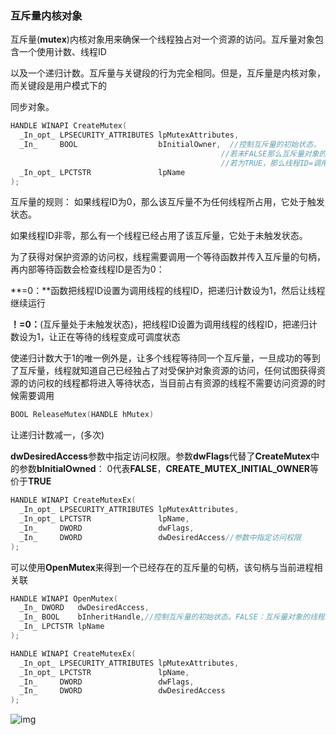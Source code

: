 ### 互斥量内核对象

​		互斥量(**mutex**)内核对象用来确保一个线程独占对一个资源的访问。互斥量对象包含一个使用计数、线程ID

以及一个递归计数。互斥量与关键段的行为完全相同。但是，互斥量是内核对象，而关键段是用户模式下的

同步对象。

```c++
HANDLE WINAPI CreateMutex(
  _In_opt_ LPSECURITY_ATTRIBUTES lpMutexAttributes,
  _In_     BOOL                  bInitialOwner,  //控制互斥量的初始状态，
                                               //若未FALSE那么互斥量对象的线程ID和递归计数为0，触发状态
                                               //若为TRUE，那么线程ID=调用线程ID，递归计数为1
  _In_opt_ LPCTSTR               lpName
);
```

互斥量的规则：
		如果线程ID为0，那么该互斥量不为任何线程所占用，它处于触发状态。

​		如果线程ID非零，那么有一个线程已经占用了该互斥量，它处于未触发状态。



​		为了获得对保护资源的访问权，线程需要调用一个等待函数并传入互斥量的句柄，再内部等待函数会检查线程ID是否为0：

**=0：**函数把线程ID设置为调用线程的线程ID，把递归计数设为1，然后让线程继续运行

**！=0：**(互斥量处于未触发状态)，把线程ID设置为调用线程的线程ID，把递归计数设为1，让正在等待的线程变成可调度状态





​		使递归计数大于1的唯一例外是，让多个线程等待同一个互斥量，一旦成功的等到了互斥量，线程就知道自己已经独占了对受保护对象资源的访问，任何试图获得资源的访问权的线程都将进入等待状态，当目前占有资源的线程不需要访问资源的时候需要调用

```c++
BOOL ReleaseMutex(HANDLE hMutex) 
```

让递归计数减一，(多次)

**dwDesiredAccess**参数中指定访问权限。参数**dwFlags**代替了**CreateMutex**中的参数**bInitialOwned**：
0代表**FALSE**，**CREATE_MUTEX_INITIAL_OWNER**等价于**TRUE**

```c++
HANDLE WINAPI CreateMutexEx(
  _In_opt_ LPSECURITY_ATTRIBUTES lpMutexAttributes,
  _In_opt_ LPCTSTR               lpName,
  _In_     DWORD                 dwFlags,
  _In_     DWORD                 dwDesiredAccess//参数中指定访问权限
);
```


可以使用**OpenMutex**来得到一个已经存在的互斥量的句柄，该句柄与当前进程相关联

```c++
HANDLE WINAPI OpenMutex(
  _In_ DWORD   dwDesiredAccess,
  _In_ BOOL    bInheritHandle,//控制互斥量的初始状态。FALSE：互斥量对象的线程ID和递归计数都将被设为0（不为任何线程占用，触发态）  TRUE：对象线程ID设为调用线程ID，递归计数被设为1（未触发态）
  _In_ LPCTSTR lpName
);

HANDLE WINAPI CreateMutexEx(
  _In_opt_ LPSECURITY_ATTRIBUTES lpMutexAttributes,
  _In_opt_ LPCTSTR               lpName,
  _In_     DWORD                 dwFlags,
  _In_     DWORD                 dwDesiredAccess
);
```

![img](https://img-blog.csdn.net/20161207114350652?watermark/2/text/aHR0cDovL2Jsb2cuY3Nkbi5uZXQveGlhb3lhZmFuZzEyMw==/font/5a6L5L2T/fontsize/400/fill/I0JBQkFCMA==/dissolve/70/gravity/Center)